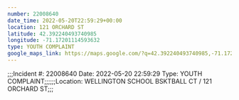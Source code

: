 ```yaml
---
number: 22008640
date_time: 2022-05-20T22:59:29+00:00
location: 121 ORCHARD ST
latitude: 42.392240493740985
longitude: -71.17201114593632
type: YOUTH COMPLAINT
google_maps_link: https://maps.google.com/?q=42.392240493740985,-71.17201114593632
---
```


;;;Incident #: 22008640   Date: 2022-05-20 22:59:29   Type: YOUTH COMPLAINT;;;;;;Location: WELLINGTON SCHOOL BSKTBALL CT / 121 ORCHARD ST;;;
